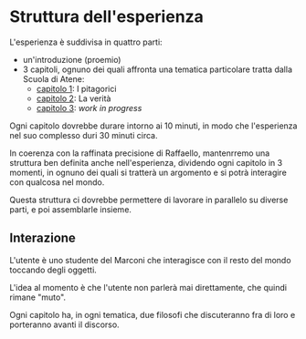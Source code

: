 # Struttura dell'esperienza

L'esperienza è suddivisa in quattro parti:

- un'introduzione (proemio)
- 3 capitoli, ognuno dei quali affronta una tematica particolare tratta dalla Scuola di Atene:
  - [capitolo 1](./capitolo-1.md): I pitagorici
  - [capitolo 2](./capitolo-2.md): La verità
  - [capitolo 3](./capitolo-3.md): _work in progress_

Ogni capitolo dovrebbe durare intorno ai 10 minuti, in modo che l'esperienza nel suo complesso duri 30 minuti circa.

In coerenza con la raffinata precisione di Raffaello, mantenrremo una struttura ben definita anche nell'esperienza,
dividendo ogni capitolo in 3 momenti, in ognuno dei quali si tratterà un argomento e si potrà interagire con qualcosa nel mondo.

Questa struttura ci dovrebbe permettere di lavorare in parallelo su diverse parti, e poi assemblarle insieme.

## Interazione

L'utente è uno studente del Marconi che interagisce con il resto del mondo toccando degli oggetti.

L'idea al momento è che l'utente non parlerà mai direttamente, che quindi rimane "muto".

Ogni capitolo ha, in ogni tematica, due filosofi che discuteranno fra di loro e porteranno avanti il discorso.
